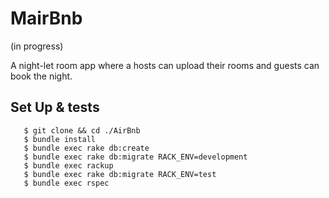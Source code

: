 # MairBnb
(in progress)

A night-let room  app where a  hosts can upload their rooms and guests can book the night. 

## Set Up & tests

``` 
   $ git clone && cd ./AirBnb
   $ bundle install
   $ bundle exec rake db:create
   $ bundle exec rake db:migrate RACK_ENV=development
   $ bundle exec rackup
   $ bundle exec rake db:migrate RACK_ENV=test
   $ bundle exec rspec
```
